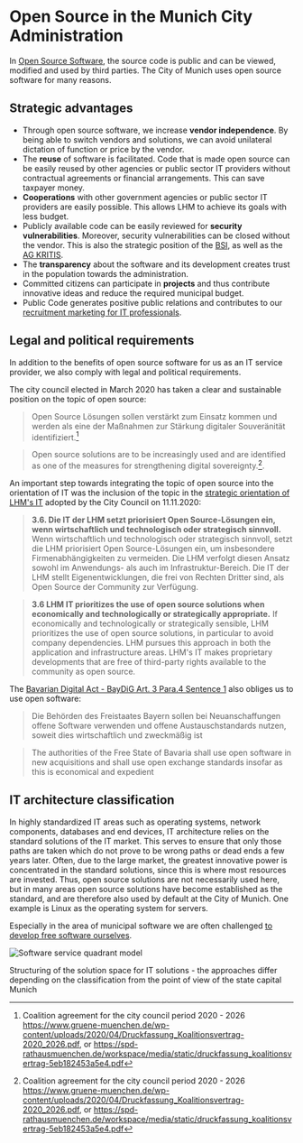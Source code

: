 # Open Source in the Munich City Administration

In [Open Source Software](https://en.wikipedia.org/wiki/Open_source), the source code is public and can be viewed, modified and used by third parties.
The City of Munich uses open source software for many reasons.


## Strategic advantages

* Through open source software, we increase __vendor independence__. By being able to switch vendors and solutions, we can avoid unilateral dictation of function or price by the vendor.
* The __reuse__ of software is facilitated. Code that is made open source can be easily reused by other agencies or public sector IT providers without contractual agreements or financial arrangements. This can save taxpayer money.
* __Cooperations__ with other government agencies or public sector IT providers are easily possible. This allows LHM to achieve its goals with less budget.
* Publicly available code can be easily reviewed for __security vulnerabilities__. Moreover, security vulnerabilities can be closed without the vendor. This is also the strategic position of the [BSI](https://www.bsi.bund.de/DE/Themen/Unternehmen-und-Organisationen/Informationen-und-Empfehlungen/Freie-Software/freie-software.html), as well as the [AG KRITIS](https://ag.kritis.info/politische-forderungen/#opensource).
* The __transparency__ about the software and its development creates trust in the population towards the administration.
* Committed citizens can participate in __projects__ and thus contribute innovative ideas and reduce the required municipal budget. 
* Public Code generates positive public relations and contributes to our [recruitment marketing for IT professionals](https://karriere.muenchen.de/search/?optionsFacetsDD_customfield3=Informationstechnologie+%28IT%29+%26+Telekommunikation).

## Legal and political requirements

In addition to the benefits of open source software for us as an IT service provider, we also comply with legal and political requirements.

The city council elected in March 2020 has taken a clear and sustainable position on the topic of open source:

> Open Source Lösungen sollen verstärkt zum Einsatz kommen und werden als eine der Maßnahmen zur Stärkung digitaler Souveränität identifiziert.[^koalitionsvertrag_2020]

> Open source solutions are to be increasingly used and are identified as one of the measures for strengthening digital sovereignty.[^koalitionsvertrag_2020].

An important step towards integrating the topic of open source into the orientation of IT was the inclusion of the topic in the [strategic orientation of LHM's IT](https://www.muenchen-transparent.de/dokumente/6229564) adopted by the City Council on 11.11.2020:


> __3.6. Die IT der LHM setzt priorisiert Open Source-Lösungen ein, wenn wirtschaftlich und technologisch oder strategisch sinnvoll.__
> Wenn wirtschaftlich und technologisch oder strategisch sinnvoll, setzt die LHM priorisiert Open Source-Lösungen ein, um insbesondere Firmenabhängigkeiten zu vermeiden.
> Die LHM verfolgt diesen Ansatz sowohl im Anwendungs- als auch im Infrastruktur-Bereich.
> Die IT der LHM stellt Eigenentwicklungen, die frei von Rechten Dritter sind, als Open Source der Community zur Verfügung.

> __3.6 LHM IT prioritizes the use of open source solutions when economically and technologically or strategically appropriate.__
> If economically and technologically or strategically sensible, LHM prioritizes the use of open source solutions, in particular to avoid company dependencies.
> LHM pursues this approach in both the application and infrastructure areas.
> LHM's IT makes proprietary developments that are free of third-party rights available to the community as open source.

The [Bavarian Digital Act - BayDiG Art. 3 Para.4 Sentence 1](https://www.gesetze-bayern.de/Content/Document/BayDiG-3) also obliges us to use open software:


> Die Behörden des Freistaates Bayern sollen bei Neuanschaffungen offene Software verwenden und offene Austauschstandards nutzen, soweit dies wirtschaftlich und zweckmäßig ist

> The authorities of the Free State of Bavaria shall use open software in new acquisitions and shall use open exchange standards insofar as this is economical and expedient


## IT architecture classification

In highly standardized IT areas such as operating systems, network components, databases and end devices, IT architecture relies on the standard solutions of the IT market. This serves to ensure that only those paths are taken which do not prove to be wrong paths or dead ends a few years later. Often, due to the large market, the greatest innovative power is concentrated in the standard solutions, since this is where most resources are invested. Thus, open source solutions are not necessarily used here, but in many areas open source solutions have become established as the standard, and are therefore also used by default at the City of Munich. One example is Linux as the operating system for servers.

Especially in the area of municipal software we are often challenged [to develop free software ourselves](./publish).

![Software service quadrant model](/SoftwareServiceQuadrantenmodell.png)  


Structuring of the solution space for IT solutions - the approaches differ depending on the classification from the point of view of the state capital Munich

[^koalitionsvertrag_2020]: Coalition agreement for the city council period 2020 - 2026 https://www.gruene-muenchen.de/wp-content/uploads/2020/04/Druckfassung_Koalitionsvertrag-2020_2026.pdf, or https://spd-rathausmuenchen.de/workspace/media/static/druckfassung_koalitionsvertrag-5eb182453a5e4.pdf

